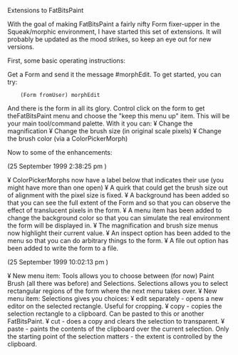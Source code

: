Extensions to FatBitsPaint

With the goal of making FatBitsPaint a fairly nifty Form fixer-upper in the Squeak/morphic environment, I have started this set of extensions. It will probably be updated as the mood strikes, so keep an eye out for new versions.

First, some basic operating instructions:

Get a Form and send it the message #morphEdit. To get started, you can try:

        (Form fromUser) morphEdit

And there is the form in all its glory. Control click on the form to get theFatBitsPaint menu and choose the "keep this menu up" item. This will be your main tool/command palette. With it you can:
¥ Change the magnification
¥ Change the brush size (in original scale pixels)
¥ Change the brush color (via a ColorPickerMorph)

Now to some of the enhancements:

(25 September 1999 2:38:25 pm )

¥ ColorPickerMorphs now have a label below that indicates their use (you might have more than one open)
¥ A quirk that could get the brush size out of alignment with the pixel size is fixed.
¥ A background has been added so that you can see the full extent of the Form and so that you can observe the effect of translucent pixels in the form.
¥ A menu item has been added to change the background color so that you can simulate the real environment the form will be displayed in.
¥ The magnification and brush size menus now highlight their current value.
¥ An inspect option has been added to the menu so that you can do arbitrary things to the form.
¥ A file out option has been added to write the form to a file.

(25 September 1999 10:02:13 pm ) 

¥ New menu item: Tools allows you to choose between (for now) Paint Brush (all there was before) and Selections. Selections allows you to select rectangular regions of the form where the next menu takes over.
¥ New menu item: Selections gives you choices:
        ¥ edit separately - opens a new editor on the selected rectangle. Useful for cropping.
        ¥ copy - copies the selection rectangle to a clipboard. Can be pasted to this or another FatBitsPaint.
        ¥ cut - does a copy and clears the selection to transparent.
        ¥ paste - paints the contents of the clipboard over the current selection. Only the starting point of the selection matters - the extent is controlled by the clipboard.

